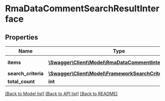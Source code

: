 # RmaDataCommentSearchResultInterface

## Properties
Name | Type | Description | Notes
------------ | ------------- | ------------- | -------------
**items** | [**\Swagger\Client\Model\RmaDataCommentInterface[]**](RmaDataCommentInterface.md) | Rma Status History list | 
**search_criteria** | [**\Swagger\Client\Model\FrameworkSearchCriteriaInterface**](FrameworkSearchCriteriaInterface.md) |  | 
**total_count** | **int** | Total count. | 

[[Back to Model list]](../README.md#documentation-for-models) [[Back to API list]](../README.md#documentation-for-api-endpoints) [[Back to README]](../README.md)


